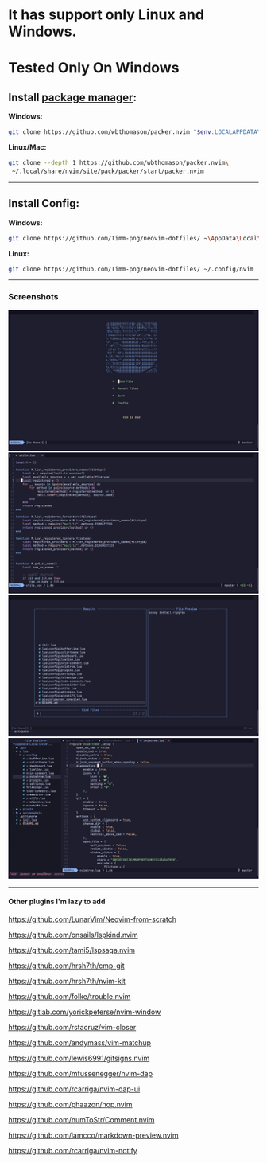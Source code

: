 # It has  support only Linux and Windows.
# Tested Only On Windows

## Install [package manager](https://github.com/wbthomason/packer.nvim):

**Windows:**

```sh
git clone https://github.com/wbthomason/packer.nvim "$env:LOCALAPPDATA\nvim-data\site\pack\packer\start\packer.nvim"
```

**Linux/Mac:**

```sh
git clone --depth 1 https://github.com/wbthomason/packer.nvim\
 ~/.local/share/nvim/site/pack/packer/start/packer.nvim
```
---

## Install Config:

**Windows:**

```sh
git clone https://github.com/Timm-png/neovim-dotfiles/ ~\AppData\Local\nvim
```

**Linux:**

```sh
git clone https://github.com/Timm-png/neovim-dotfiles/ ~/.config/nvim
```

---

### Screenshots

![](./screenshots/1.png)
![](./screenshots/2.png)
![](./screenshots/3.png)
![](./screenshots/4.png)

---

#### Other plugins I'm lazy to add

https://github.com/LunarVim/Neovim-from-scratch

https://github.com/onsails/lspkind.nvim

https://github.com/tami5/lspsaga.nvim

https://github.com/hrsh7th/cmp-git

https://github.com/hrsh7th/nvim-kit

https://github.com/folke/trouble.nvim

https://gitlab.com/yorickpeterse/nvim-window

https://github.com/rstacruz/vim-closer

https://github.com/andymass/vim-matchup

https://github.com/lewis6991/gitsigns.nvim

https://github.com/mfussenegger/nvim-dap

https://github.com/rcarriga/nvim-dap-ui

https://github.com/phaazon/hop.nvim

https://github.com/numToStr/Comment.nvim

https://github.com/iamcco/markdown-preview.nvim

https://github.com/rcarriga/nvim-notify
